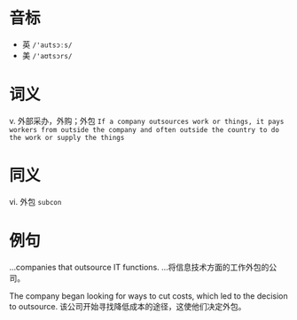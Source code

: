 # 音标

- 英 `/'autsɔːs/`
- 美 `/'aʊtsɔrs/`

# 词义

v. 外部采办，外购；外包
`If a company outsources work or things, it pays workers from outside the company and often outside the country to do the work or supply the things`

# 同义

vi. 外包
`subcon`

# 例句

...companies that outsource IT functions.
…将信息技术方面的工作外包的公司。

The company began looking for ways to cut costs, which led to the decision to outsource.
该公司开始寻找降低成本的途径，这使他们决定外包。



